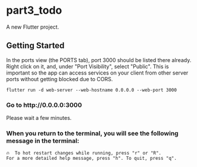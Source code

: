 # part3_todo

A new Flutter project.

## Getting Started

In the ports view (the PORTS tab), port 3000 should be listed there already. Right click on it, and, under "Port Visibility", select "Public". This is important so the app can access services on your client from other server ports without getting blocked due to CORS.

```bush
flutter run -d web-server --web-hostname 0.0.0.0 --web-port 3000
```
### Go to http://<hi1>0.0.0.0:3000<hi2>
Please wait a few minutes.
### When you return to the terminal, you will see the following message in the terminal:
```bush
🔥  To hot restart changes while running, press "r" or "R".
For a more detailed help message, press "h". To quit, press "q".
```